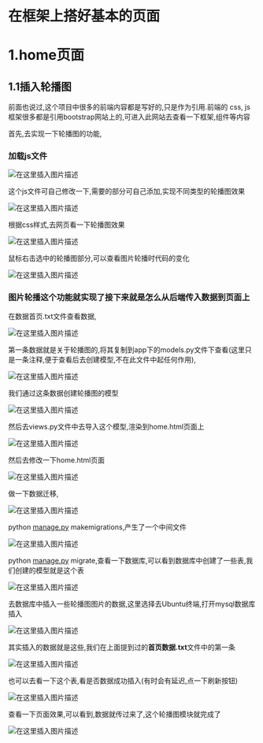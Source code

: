 # 在框架上搭好基本的页面

# 1.home页面

## 1.1插入轮播图

前面也说过,这个项目中很多的前端内容都是写好的,只是作为引用.前端的 css, js 框架很多都是引用bootstrap网站上的,可进入此网站去查看一下框架,组件等内容

首先,去实现一下轮播图的功能,

### 加载js文件

![在这里插入图片描述](img/2019052511140149.png)

这个js文件可自己修改一下,需要的部分可自己添加,实现不同类型的轮播图效果

![在这里插入图片描述](img/20190525111734154.png)

根据css样式,去网页看一下轮播图效果

![在这里插入图片描述](img/20190525111924684.png)

鼠标右击选中的轮播图部分,可以查看图片轮播时代码的变化

![在这里插入图片描述](img/20190525112431962.png)

### 图片轮播这个功能就实现了接下来就是怎么从后端传入数据到页面上

在数据首页.txt文件查看数据,

![在这里插入图片描述](img/20190524172729375.png)

第一条数据就是关于轮播图的,将其复制到app下的models.py文件下查看(这里只是一条注释,便于查看后去创建模型,不在此文件中起任何作用),

![在这里插入图片描述](img/20190524172928939.png)

我们通过这条数据创建轮播图的模型

![在这里插入图片描述](img/20190524175605559.png)

然后去views.py文件中去导入这个模型,渲染到home.html页面上

![在这里插入图片描述](img/20190524180021264.png)

然后去修改一下home.html页面

![在这里插入图片描述](img/20190525163643576.png)

做一下数据迁移,

![在这里插入图片描述](img/20190525140920920.png)

python [manage.py](http://manage.py/) makemigrations,产生了一个中间文件

![在这里插入图片描述](img/20190525140812937.png)

python [manage.py](http://manage.py/) migrate,查看一下数据库,可以看到数据库中创建了一些表,我们创建的模型就是这个表

![在这里插入图片描述](img/20190525141114679.png)

去数据库中插入一些轮播图图片的数据,这里选择去Ubuntu终端,打开mysql数据库插入

![在这里插入图片描述](img/20190525141817350.png)

其实插入的数据就是这些,我们在上面提到过的**首页数据.txt**文件中的第一条

![在这里插入图片描述](img/20190525141928837.png)

也可以去看一下这个表,看是否数据成功插入(有时会有延迟,点一下刷新按钮)

![在这里插入图片描述](img/20190525142141712.png)

查看一下页面效果,可以看到,数据就传过来了,这个轮播图模块就完成了

![在这里插入图片描述](img/20190525115331619.png)